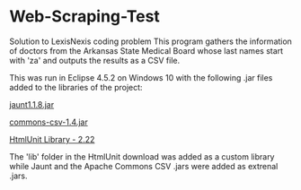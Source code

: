 # Web-Scraping-Test
Solution to LexisNexis coding problem
This program gathers the information of doctors from the Arkansas State Medical Board whose last names start with 'za' and outputs the results as a CSV file.

This was run in Eclipse 4.5.2 on Windows 10 with the following .jar files added to the libraries of the project:

[jaunt1.1.8.jar](http://jaunt-api.com/download.htm)

[commons-csv-1.4.jar](https://commons.apache.org/proper/commons-csv/download_csv.cgi)

[HtmlUnit Library - 2.22](https://sourceforge.net/projects/htmlunit/files/htmlunit/)

The 'lib' folder in the HtmlUnit download was added as a custom library while Jaunt and the Apache Commons CSV .jars were added as extrenal .jars.
